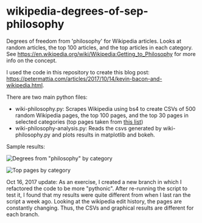 # wikipedia-degrees-of-sep-philosophy
Degrees of freedom from 'philosophy' for Wikipedia articles. Looks at random articles, the top 100 articles, and the top articles in each category.
See https://en.wikipedia.org/wiki/Wikipedia:Getting_to_Philosophy for more info on the concept.

I used the code in this repository to create this blog post: https://petermattia.com/articles/2017/10/14/kevin-bacon-and-wikipedia.html.

There are two main python files:
- wiki-philosophy.py: Scrapes Wikipedia using bs4 to create CSVs of 500 random Wikipedia pages, the top 100 pages, and the top 30 pages in selected categories (top pages taken from [this list](https://en.wikipedia.org/wiki/Wikipedia:Multiyear_ranking_of_most_viewed_pages))
- wiki-philosophy-analysis.py: Reads the csvs generated by wiki-philosophy.py and plots results in matplotlib and bokeh.

Sample results:

![Degrees from "philosophy" by category](https://raw.githubusercontent.com/petermattia/wikipedia-degrees-of-sep-philosophy/master/categories_boxplot.png)

![Top pages by category](https://raw.githubusercontent.com/petermattia/wikipedia-degrees-of-sep-philosophy/master/categories_popularity.png)

Oct 16, 2017 update: As an exercise, I created a new branch in which I refactored
the code to be more "pythonic". After re-running the script to test it,
I found that my results were quite different from when I last ran the script a week ago.
Looking at the wikipedia edit history, the pages are constantly changing.
Thus, the CSVs and graphical results are different for each branch.
